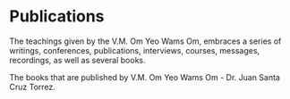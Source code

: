 # Publications

The teachings given by the V.M. Om Yeo Wams Om, embraces a series of writings, conferences, publications, interviews, courses, messages, recordings, as well as several books.  



The books that are published by V.M. Om Yeo Wams Om - Dr. Juan Santa Cruz Torrez.
